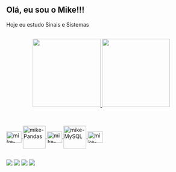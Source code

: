 ## Olá, eu sou o Mike!!!
Hoje eu estudo Sinais e Sistemas

  ##
  
<div align="center">
  <a href="https://github.com/rafaballerini">
  <img height="180em" src="https://github-readme-stats.vercel.app/api?username=mikealeixogf&show_icons=true&theme=merko&include_all_commits=true&count_private=true"/>
  <img height="180em" src="https://github-readme-stats.vercel.app/api/top-langs/?username=mikealeixogf&layout=compact&langs_count=7&theme=merko"/>
</div>
  
  ##
  
  <div style="display: inline_block"><br>
    <img align="center" alt="mike-Numpy" height="30" width="40" src="https://cdn.jsdelivr.net/gh/devicons/devicon/icons/numpy/numpy-original.svg" />
   <img align ="center" alt="mike-Pandas" height="60" width="60" src="https://cdn.jsdelivr.net/gh/devicons/devicon/icons/pandas/pandas-original-wordmark.svg" />
    <img align="center" alt="mike-Matlab" height="30" width="40" src="https://cdn.jsdelivr.net/gh/devicons/devicon/icons/matlab/matlab-original.svg" />
    <img align="center" alt="mike-MySQL" height="60" width="60" src="https://cdn.jsdelivr.net/gh/devicons/devicon/icons/mysql/mysql-original-wordmark.svg" />
    <img align="center" alt="mike-Jupyter" height="30" width="40"  src="https://cdn.jsdelivr.net/gh/devicons/devicon/icons/jupyter/jupyter-original-wordmark.svg" />
</div>
  
  ##
  
  <div> 
  <a href="https://instagram.com/" target="_blank"><img src="https://img.shields.io/badge/-Instagram-%23E4405F?style=for-the-badge&logo=instagram&logoColor=white" target="_blank"></a>
  <a href = "mailto:mik18ealeixo@gmail.com"><img src="https://img.shields.io/badge/-Gmail-%23333?style=for-the-badge&logo=gmail&logoColor=white" target="_blank"></a>
    <a href = "mailto:mike_sub17@msn.com"><img src="https://img.shields.io/badge/Microsoft_Outlook-0078D4?style=for-the-badge&logo=microsoft-outlook&logoColor=white" target="_blank"></a>
  <a href="https://www.linkedin.com/in/mike-aleixo" target="_blank"><img src="https://img.shields.io/badge/-LinkedIn-%230077B5?style=for-the-badge&logo=linkedin&logoColor=white" target="_blank"></a> 

    
 </div>
  
 
